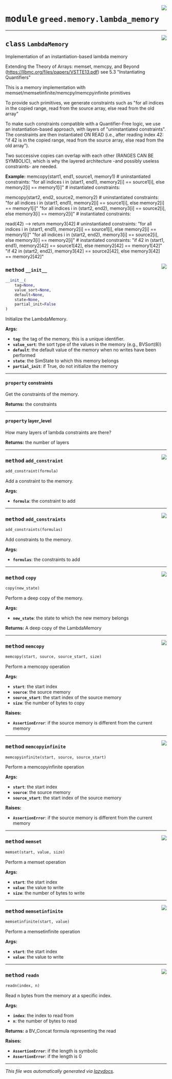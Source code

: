 <!-- markdownlint-disable -->

<a href="https://github.com/ucsb-seclab/greed/tree/main/greed/memory/lambda_memory.py#L0"><img align="right" style="float:right;" src="https://img.shields.io/badge/-source-cccccc?style=flat-square"></a>

# <kbd>module</kbd> `greed.memory.lambda_memory`






---

<a href="https://github.com/ucsb-seclab/greed/tree/main/greed/memory/lambda_memory.py#L11"><img align="right" style="float:right;" src="https://img.shields.io/badge/-source-cccccc?style=flat-square"></a>

## <kbd>class</kbd> `LambdaMemory`
Implementation of an instantiation-based lambda memory 

Extending the Theory of Arrays: memset, memcpy, and Beyond (https://llbmc.org/files/papers/VSTTE13.pdf) see 5.3 "Instantiating Quantifiers" 

This is a memory implementation with memset/memsetinfinite/memcpy/memcpyinfinite primitives 

To provide such primitives, we generate constraints such as "for all indices in the copied range, read from the source array, else read from the old array" 

To make such constraints compatible with a Quantifier-Free logic, we use an instantiation-based approach, with layers of "uninstantiated constraints". The constraints are then instantiated ON READ (i.e., after reading index 42: "if 42 is in the copied range, read from the source array, else read from the old array"). 

Two successive copies can overlap with each other (RANGES CAN BE SYMBOLIC), which is why the layered architecture 
-and possibly useless constraints- are needed. 



**Example:**
  memcopy(start1, end1, source1, memory1)  # uninstantiated constraints: "for all indices i in (start1, end1), memory2[i] == source1[i], else memory2[i] == memory1[i]"  # instantiated constraints: 

 memcopy(start2, end2, source2, memory2)  # uninstantiated constraints: "for all indices i in (start1, end1), memory2[i] == source1[i], else memory2[i] == memory1[i]"  "for all indices i in (start2, end2), memory3[i] == source2[i], else memory3[i] == memory2[i]"  # instantiated constraints: 

 read(42) --> return memory3[42]  # uninstantiated constraints: "for all indices i in (start1, end1), memory2[i] == source1[i], else memory2[i] == memory1[i]"  "for all indices i in (start2, end2), memory3[i] == source2[i], else memory3[i] == memory2[i]"  # instantiated constraints:   "if 42 in (start1, end1), memory2[42] == source1[42], else memory2[42] == memory1[42]"  "if 42 in (start2, end2), memory3[42] == source2[42], else memory3[42] == memory2[42]" 

<a href="https://github.com/ucsb-seclab/greed/tree/main/greed/memory/lambda_memory.py#L49"><img align="right" style="float:right;" src="https://img.shields.io/badge/-source-cccccc?style=flat-square"></a>

### <kbd>method</kbd> `__init__`

```python
__init__(
    tag=None,
    value_sort=None,
    default=None,
    state=None,
    partial_init=False
)
```

Initialize the LambdaMemory. 

**Args:**
 
 - <b>`tag`</b>:  the tag of the memory, this is a unique identifier. 
 - <b>`value_sort`</b>:  the sort type of the values in the memory (e.g., BVSort(8)) 
 - <b>`default`</b>:  the default value of the memory when no writes have been performed 
 - <b>`state`</b>:  the SimState to which this memory belongs 
 - <b>`partial_init`</b>:  if True, do not initialize the memory 


---

#### <kbd>property</kbd> constraints

Get the constraints of the memory. 

**Returns:**
  the constraints 

---

#### <kbd>property</kbd> layer_level

How many layers of lambda constraints are there? 

**Returns:**
  the number of layers 



---

<a href="https://github.com/ucsb-seclab/greed/tree/main/greed/memory/lambda_memory.py#L79"><img align="right" style="float:right;" src="https://img.shields.io/badge/-source-cccccc?style=flat-square"></a>

### <kbd>method</kbd> `add_constraint`

```python
add_constraint(formula)
```

Add a constraint to the memory. 

**Args:**
 
 - <b>`formula`</b>:  the constraint to add 

---

<a href="https://github.com/ucsb-seclab/greed/tree/main/greed/memory/lambda_memory.py#L87"><img align="right" style="float:right;" src="https://img.shields.io/badge/-source-cccccc?style=flat-square"></a>

### <kbd>method</kbd> `add_constraints`

```python
add_constraints(formulas)
```

Add constraints to the memory. 

**Args:**
 
 - <b>`formulas`</b>:  the constraints to add 

---

<a href="https://github.com/ucsb-seclab/greed/tree/main/greed/memory/lambda_memory.py#L240"><img align="right" style="float:right;" src="https://img.shields.io/badge/-source-cccccc?style=flat-square"></a>

### <kbd>method</kbd> `copy`

```python
copy(new_state)
```

Perform a deep copy of the memory. 

**Args:**
 
 - <b>`new_state`</b>:  the state to which the new memory belongs 

**Returns:**
 A deep copy of the LambdaMemory 

---

<a href="https://github.com/ucsb-seclab/greed/tree/main/greed/memory/lambda_memory.py#L205"><img align="right" style="float:right;" src="https://img.shields.io/badge/-source-cccccc?style=flat-square"></a>

### <kbd>method</kbd> `memcopy`

```python
memcopy(start, source, source_start, size)
```

Perform a memcopy operation 

**Args:**
 
 - <b>`start`</b>:  the start index 
 - <b>`source`</b>:  the source memory 
 - <b>`source_start`</b>:  the start index of the source memory 
 - <b>`size`</b>:  the number of bytes to copy 

**Raises:**
 
 - <b>`AssertionError`</b>:  if the source memory is different from the current memory 

---

<a href="https://github.com/ucsb-seclab/greed/tree/main/greed/memory/lambda_memory.py#L223"><img align="right" style="float:right;" src="https://img.shields.io/badge/-source-cccccc?style=flat-square"></a>

### <kbd>method</kbd> `memcopyinfinite`

```python
memcopyinfinite(start, source, source_start)
```

Perform a memcopyinfinite operation 

**Args:**
 
 - <b>`start`</b>:  the start index 
 - <b>`source`</b>:  the source memory 
 - <b>`source_start`</b>:  the start index of the source memory 

**Raises:**
 
 - <b>`AssertionError`</b>:  if the source memory is different from the current memory 

---

<a href="https://github.com/ucsb-seclab/greed/tree/main/greed/memory/lambda_memory.py#L178"><img align="right" style="float:right;" src="https://img.shields.io/badge/-source-cccccc?style=flat-square"></a>

### <kbd>method</kbd> `memset`

```python
memset(start, value, size)
```

Perform a memset operation 

**Args:**
 
 - <b>`start`</b>:  the start index 
 - <b>`value`</b>:  the value to write 
 - <b>`size`</b>:  the number of bytes to write 

---

<a href="https://github.com/ucsb-seclab/greed/tree/main/greed/memory/lambda_memory.py#L192"><img align="right" style="float:right;" src="https://img.shields.io/badge/-source-cccccc?style=flat-square"></a>

### <kbd>method</kbd> `memsetinfinite`

```python
memsetinfinite(start, value)
```

Perform a memsetinfinite operation 

**Args:**
 
 - <b>`start`</b>:  the start index 
 - <b>`value`</b>:  the value to write 

---

<a href="https://github.com/ucsb-seclab/greed/tree/main/greed/memory/lambda_memory.py#L146"><img align="right" style="float:right;" src="https://img.shields.io/badge/-source-cccccc?style=flat-square"></a>

### <kbd>method</kbd> `readn`

```python
readn(index, n)
```

Read n bytes from the memory at a specific index. 

**Args:**
 
 - <b>`index`</b>:  the index to read from 
 - <b>`n`</b>:  the number of bytes to read 

**Returns:**
 a BV_Concat formula representing the read 

**Raises:**
 
 - <b>`AssertionError`</b>:  if the length is symbolic 
 - <b>`AssertionError`</b>:  if the length is 0 




---

_This file was automatically generated via [lazydocs](https://github.com/ml-tooling/lazydocs)._
